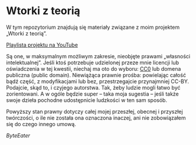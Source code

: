 # Wtorki z teorią
W tym repozytorium znajdują się materiały związane z moim projektem „Wtorki z teorią”.

[Playlista projektu na YouTube](https://www.youtube.com/watch?v=loP41owWlz4&list=PL1Z-j2IfbydZaEFL1vzOk3cSbGt3BWjT-)

Są one, w maksymalnym możliwym zakresie, nieobjęte prawami „własności intelektualnej”. Jeśli ktoś potrzebuje udzielonej przeze mnie licencji lub oświadczenia w tej kwestii, niechaj ma oto do wyboru: [CC0](https://creativecommons.org/publicdomain/zero/1.0/deed.pl) lub domena publiczna (public domain). Niewiążąca prawnie prośba: powielając całość bądź część, z modyfikacjami lub bez, przestrzegajcie przynajmniej CC-BY. Podajcie, skąd to, i czyjego autorstwa. Tak, żeby ludzie mogli łatwo być zorientowani. A w ogóle będzie super – taka moja sugestia – jeśli także swoje dzieła pochodne udostępnicie ludzkości w ten sam sposób.

Powyższy stan prawny dotyczy całej mojej przeszłej, obecnej i przyszłej twórczości, o ile nie została ona oznaczona inaczej, ani nie zobowiązałem się do czego innego umową.

_ByteEater_
